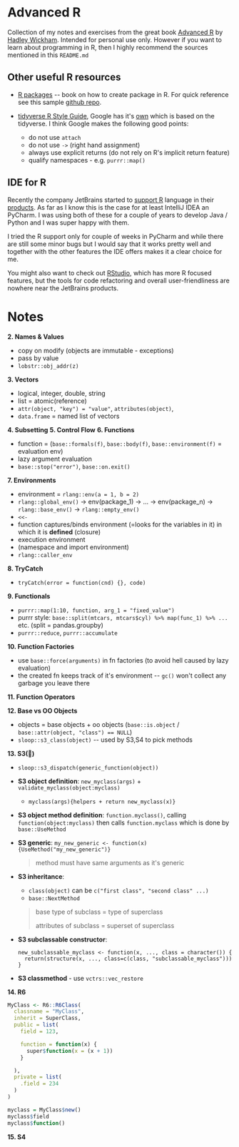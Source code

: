 # Advanced R

Collection of my notes and exercises from the great book [Advanced R](https://adv-r.hadley.nz/index.html)
by [Hadley Wickham](http://hadley.nz/). Intended for personal use only. However if you want to learn about programming
in R, then I highly recommend the sources mentioned in this `README.md`

## Other useful R resources

- [R packages](https://r-pkgs.org/) -- book on how to create package in R. For quick reference see this
  sample [github repo](https://github.com/jennybc/foofactors).

- [tidyverse R Style Guide](https://style.tidyverse.org/), Google has
  it's [own](https://google.github.io/styleguide/Rguide.html)
  which is based on the tidyverse. I think Google makes the following good points:
    - do not use `attach`
    - do not use `->` (right hand assignment)
    - always use explicit returns (do not rely on R's implicit return feature)
    - qualify namespaces - e.g. `purrr::map()`

## IDE for R

Recently the company JetBrains started to [support R](https://www.jetbrains.com/help/pycharm/r-plugin-support.html)
language in their [products](https://www.jetbrains.com/products/). As far as I know this is the case for at least
IntelliJ IDEA an PyCharm. I was using both of these for a couple of years to develop Java / Python and I was super happy
with them.

I tried the R support only for couple of weeks in PyCharm and while there are still some minor bugs but I would say that
it works pretty well and together with the other features the IDE offers makes it a clear choice for me.

You might also want to check out [RStudio](https://rstudio.com/), which has more R focused features, but the tools for
code refactoring and overall user-friendliness are nowhere near the JetBrains products.

# Notes

**2. Names & Values**

- copy on modify (objects are immutable - exceptions)
- pass by value
- `lobstr::obj_addr(z)`

**3. Vectors**

- logical, integer, double, string
- list = atomic(reference)
- `attr(object, "key") = "value"`, `attributes(object)`,
- `data.frame` = named list of vectors

**4. Subsetting**
**5. Control Flow**
**6. Functions**

- function = (`base::formals(f)`, `base::body(f)`, `base::environment(f)` = evaluation env)
- lazy argument evaluation
- `base::stop("error")`, `base::on.exit()`

**7. Environments**

- environment = `rlang::env(a = 1, b = 2)`
- `rlang::global_env()` -> env(package_1) -> ... -> env(package_n) -> `rlang::base_env()` -> `rlang::empty_env()`
- `<<-`
- function captures/binds environment (=looks for the variables in it) in which it is **defined** (closure)
- execution environment
- (namespace and import environment)
- `rlang::caller_env`

**8. TryCatch**

- `tryCatch(error = function(cnd) {}, code)`

**9. Functionals**

- `purrr::map(1:10, function, arg_1 = "fixed_value")`
- purrr style: `base::split(mtcars, mtcars$cyl) %>% map(func_1) %>% ...` etc. (split = pandas.groupby)
- `purrr::reduce`, `purrr::accumulate`

**10. Function Factories**

- use `base::force(arguments)` in fn factories (to avoid hell caused by lazy evaluation)
- the created fn keeps track of it's environment -- `gc()` won't collect any garbage you leave there

**11. Function Operators**

**12. Base vs OO Objects**

- objects = base objects + oo objects (`base::is.object` / `base::attr(object, "class") == NULL`)
- `sloop::s3_class(object)` -- used by S3,S4 to pick methods

**13. S3(🤮)**

- `sloop::s3_dispatch(generic_function(object))`
- **S3 object definition**: `new_myclass(args)` + `validate_myclass(object:myclass)`
    + `myclass(args){helpers + return new_myclass(x)}`
- **S3 object method definition**: `function.myclass()`, calling `function(object:myclass)` then
  calls `function.myclass` which is done by `base::UseMethod`
- **S3 generic**: `my_new_generic <- function(x) {UseMethod("my_new_generic")}`

  > method must have same arguments as it's generic

- **S3 inheritance**:
    - `class(object)` can be `c("first class", "second class" ...)`
    - `base::NextMethod`

  > base type of subclass = type of superclass
  >
  > attributes of subclass = superset of superclass


- **S3 subclassable constructor**:
  ```
  new_subclassable_myclass <- function(x, ..., class = character()) {
    return(structure(x, ..., class=c(class, "subclassable_myclass")))
  }
  ```

- **S3 classmethod** - use `vctrs::vec_restore`

**14. R6**

```r
MyClass <- R6::R6Class(
  classname = "MyClass",
  inherit = SuperClass,
  public = list(
    field = 123,

    function = function(x) {
      super$function(x = (x + 1))
    }

  ),
  private = list(
    .field = 234
  )
)

myclass = MyClass$new()
myclass$field
myclass$function()
```

**15. S4**

